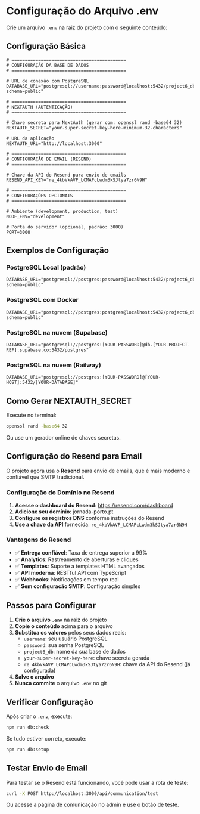 # Configuração do Arquivo .env

Crie um arquivo `.env` na raiz do projeto com o seguinte conteúdo:

## Configuração Básica

```env
# ===========================================
# CONFIGURAÇÃO DA BASE DE DADOS
# ===========================================

# URL de conexão com PostgreSQL
DATABASE_URL="postgresql://username:password@localhost:5432/project6_db?schema=public"

# ===========================================
# NEXTAUTH (AUTENTICAÇÃO)
# ===========================================

# Chave secreta para NextAuth (gerar com: openssl rand -base64 32)
NEXTAUTH_SECRET="your-super-secret-key-here-minimum-32-characters"

# URL da aplicação
NEXTAUTH_URL="http://localhost:3000"

# ===========================================
# CONFIGURAÇÃO DE EMAIL (RESEND)
# ===========================================

# Chave da API do Resend para envio de emails
RESEND_API_KEY="re_4kbVkAVP_LCMAPcLwdm3kSJtya7zr6N9H"

# ===========================================
# CONFIGURAÇÕES OPCIONAIS
# ===========================================

# Ambiente (development, production, test)
NODE_ENV="development"

# Porta do servidor (opcional, padrão: 3000)
PORT=3000
```

## Exemplos de Configuração

### PostgreSQL Local (padrão)
```env
DATABASE_URL="postgresql://postgres:password@localhost:5432/project6_db?schema=public"
```

### PostgreSQL com Docker
```env
DATABASE_URL="postgresql://postgres:postgres@localhost:5432/project6_db?schema=public"
```

### PostgreSQL na nuvem (Supabase)
```env
DATABASE_URL="postgresql://postgres:[YOUR-PASSWORD]@db.[YOUR-PROJECT-REF].supabase.co:5432/postgres"
```

### PostgreSQL na nuvem (Railway)
```env
DATABASE_URL="postgresql://postgres:[YOUR-PASSWORD]@[YOUR-HOST]:5432/[YOUR-DATABASE]"
```

## Como Gerar NEXTAUTH_SECRET

Execute no terminal:
```bash
openssl rand -base64 32
```

Ou use um gerador online de chaves secretas.

## Configuração do Resend para Email

O projeto agora usa o **Resend** para envio de emails, que é mais moderno e confiável que SMTP tradicional.

### Configuração do Domínio no Resend

1. **Acesse o dashboard do Resend**: https://resend.com/dashboard
2. **Adicione seu domínio**: jornada-porto.pt
3. **Configure os registros DNS** conforme instruções do Resend
4. **Use a chave da API** fornecida: `re_4kbVkAVP_LCMAPcLwdm3kSJtya7zr6N9H`

### Vantagens do Resend

- ✅ **Entrega confiável**: Taxa de entrega superior a 99%
- ✅ **Analytics**: Rastreamento de aberturas e cliques
- ✅ **Templates**: Suporte a templates HTML avançados
- ✅ **API moderna**: RESTful API com TypeScript
- ✅ **Webhooks**: Notificações em tempo real
- ✅ **Sem configuração SMTP**: Configuração simples

## Passos para Configurar

1. **Crie o arquivo `.env`** na raiz do projeto
2. **Copie o conteúdo** acima para o arquivo
3. **Substitua os valores** pelos seus dados reais:
   - `username`: seu usuário PostgreSQL
   - `password`: sua senha PostgreSQL
   - `project6_db`: nome da sua base de dados
   - `your-super-secret-key-here`: chave secreta gerada
   - `re_4kbVkAVP_LCMAPcLwdm3kSJtya7zr6N9H`: chave da API do Resend (já configurada)
4. **Salve o arquivo**
5. **Nunca commite** o arquivo `.env` no git

## Verificar Configuração

Após criar o `.env`, execute:
```bash
npm run db:check
```

Se tudo estiver correto, execute:
```bash
npm run db:setup
```

## Testar Envio de Email

Para testar se o Resend está funcionando, você pode usar a rota de teste:

```bash
curl -X POST http://localhost:3000/api/communication/test
```

Ou acesse a página de comunicação no admin e use o botão de teste. 